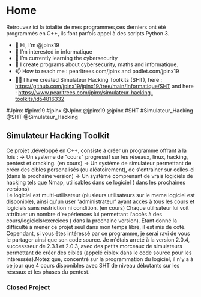    <h1>Home</h1>
   
Retrouvez ici la totalité de mes programmes,ces derniers ont été programmés en C++, ils font parfois appel à des scripts Python 3.

- 👋 Hi, I’m @jpinx19
- 👀 I’m interested in informatique
- 🌱 I’m currently learning the cybersecurity
- 💞️  I create programs about cybersecurity, maths and informatique.
- 📫 How to reach me : pearltrees.com/jpinx and padlet.com/jpinx19
- 👩‍💻 I have created Simulateur Hacking Toolkits (SHT), here : https://github.com/jpinx19/jpinx19/tree/main/Informatique/SHT 
                                                   and here : https://www.pearltrees.com/jpinx/simulateur-hacking-toolkits/id54816332

#Jpinx #jpinx19 #jpinx @Jpinx @jpinx19 @jpinx #SHT #Simulateur_Hacking @SHT @Simulateur_Hacking

   <h2>Simulateur Hacking Toolkit</h2>
   Ce projet ,dévéloppé en C++, consiste à créer un programme offrant à la fois :
   -> Un systeme de "cours" progressif sur les réseaux, linux, hacking, pentest et cracking. (en cours)
   -> Un système de simulateur permettant de créer des cibles personalisés (ou aléatoirement), de s'entrainer sur celles-ci (dans la prochaine version)
   -> Un système comprenant de vrais logiciels de hacking tels que Nmap, utilisables dans ce logiciel ( dans les prochaines versions)
   
   <br/>
   Le logiciel est multi-utilisateur (plusieurs utilisateurs sur le meme logiciel est disponible), ainsi qu'un user 'administrateur' ayant accès à tous les cours et          logiciels sans restriction ni condition. (en cours)
   Chaque utilisateur lui voit attribuer un nombre d'expériences lui permettant l'accès à des cours/logiciels/exercices ( dans la prochaine version).
   Etant donné la difficulté à mener ce projet seul dans mon temps libre, il est mis de coté. Cependant, si vous êtes intéressé par ce programme, je serai ravi de vous 
   le partager ainsi que son code source. Je m'étais arreté à la version 2.0.4, successseur de 2.3.1 et 2.0.3, avec des petits morceaux de simulateurs permettant de 
   créer des cibles (appelé ciblex dans le code source pour les intéressés).Notez que, concentré sur la programmation du logiciel, il n'y a à ce jour que 4 cours 
   disponibles avec SHT de niveau débutants sur les réseaux et les phases du pentest.
   <h3>Closed Project</h3>
<!---
jpinx19/jpinx19 is a ✨ special ✨ repository because its `README.md` (this file) appears on your GitHub profile.
You can click the Preview link to take a look at your changes.
--->
